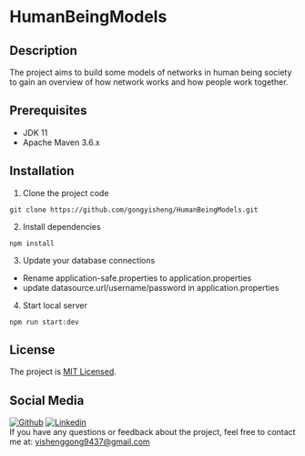 # HumanBeingModels

## Description
The project aims to build some models of networks in human being society to gain an overview of how network works and how people work together.
## Prerequisites
- JDK 11
- Apache Maven 3.6.x
## Installation
1. Clone the project code
````
git clone https://github.com/gongyisheng/HumanBeingModels.git
````
2. Install dependencies
````
npm install
````
3. Update your database connections
- Rename application-safe.properties to application.properties
- update datasource.url/username/password in application.properties
4. Start local server
````
npm run start:dev
````
## License
The project is [MIT Licensed](https://github.com/gongyisheng/HumanBeingModels/blob/master/LICENSE.md).   
## Social Media
[![Github](https://img.shields.io/badge/-Github-000?style=flat&logo=Github&logoColor=white)](https://www.github.com/gongyisheng)
[![Linkedin](https://img.shields.io/badge/-LinkedIn-blue?style=flat&logo=Linkedin&logoColor=white)](https://www.linkedin.com/in/yisheng-gong1997/)  
If you have any questions or feedback about the project, feel free to contact me at: [yishenggong9437@gmail.com](mailto:yishenggong9437@gmail.com?subject=[GitHub]%20HumanBeingModels)
